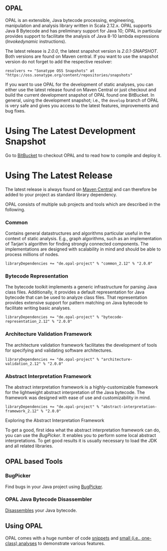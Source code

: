 ## OPAL

OPAL is an extensible, Java bytecode processing, engineering, manipulation and analysis library written in Scala 2.12.x. OPAL supports Java 8 Bytecode and has preliminary support for Java 10; OPAL in particular provides support to facilitate the analysis of Java 8-10 lambda expressions (*Invokedynamic* instructions). 

The latest release is *2.0.0*, the latest snapshot version is *2.0.1-SNAPSHOT*. Both versions are found on Maven central. If you want to use the snapshot version do not forget to add the respective resolver:

    resolvers += "Sonatype OSS Snapshots" at "https://oss.sonatype.org/content/repositories/snapshots"

If you want to use OPAL for the development of static analyses, you can either use the latest release found on Maven Central or just checkout and build the current development snapshot of OPAL found one BitBucket. In general, using the development snapshot; i.e., the `develop` branch of OPAL is very safe and gives you access to the latest features, improvements and bug fixes.

# Using The Latest Development Snapshot

Go to [BitBucket](https://bitbucket.org/delors/opal) to checkout OPAL and to read how to compile and deploy it.


# Using The Latest Release

The latest release is always found on [Maven Central](https://search.maven.org/#search%7Cga%7C1%7Cde.opal-project) and can therefore be added to your project as standard library dependency.

OPAL consists of multiple sub projects and tools which are described in the following.

### Common
Contains general datastructures and algorithms particular useful in the context of static analysis. E.g., graph algorithms, such as
an implementation of Tarjan's algorithm for finding strongly connected components. The implementations are designed with scalability in mind and should be able to process millions of nodes.

    libraryDependencies += "de.opal-project" % "common_2.12" % "2.0.0"


### Bytecode Representation
The bytecode toolkit implements a generic infrastructure for parsing Java class files. Additionally,
it provides a default representation for Java bytecode that can be used to analyze class files. That
representation provides extensive support for pattern matching on Java bytecode to facilitate writing
basic analyses.

    libraryDependencies += "de.opal-project" % "bytecode-representation_2.12" % "2.0.0"


### Architecture Validation Framework
The architecture validation framework facilitates the development of tools for specifying and validating software architectures.

    libraryDependencies += "de.opal-project" % "architecture-validation_2.12" % "2.0.0"

### Abstract Interpretation Framework
The abstract interpretation framework is a highly-customizable framework for the lightweight abstract interpretation of the Java bytecode. The framework was designed with ease of use and customizability in mind.

    libraryDependencies += "de.opal-project" % "abstract-interpretation-framework_2.12" % "2.0.0"

Exploring the Abstract Interpretation Framework


To get a good, first idea what the abstract interpretation framework can do, you can use the *BugPicker*. It enables you to perform some local abstract interpretations. To get good results it is usually necessary to load the JDK and all related libraries.

## OPAL based Tools

### BugPicker
Find bugs in your Java project using [BugPicker](tools/bugpicker/index.php).

### OPAL Java Bytecode Disassembler
[Disassembles](DeveloperTools.html) your Java bytecode.

## Using OPAL

OPAL comes with a huge number of code [snippets](https://bitbucket.org/snippets/delors/) and [small (i.e., one-class) analyses](https://bitbucket.org/delors/opal/src/HEAD/OPAL/demos/src/main/scala/org/opalj?at=develop) to demonstrate various features.

